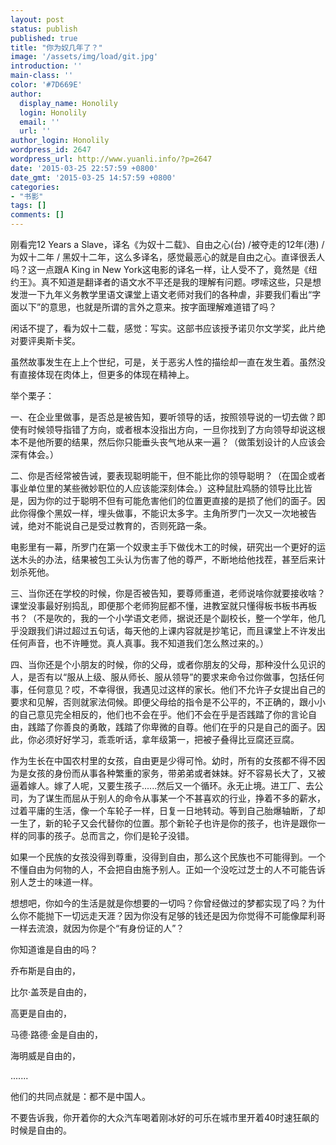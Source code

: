 ```yaml
---
layout: post
status: publish
published: true
title: "你为奴几年了？"
image: '/assets/img/load/git.jpg'
introduction: ''
main-class: ''
color: '#7D669E'
author:
  display_name: Honolily
  login: Honolily
  email: ''
  url: ''
author_login: Honolily
wordpress_id: 2647
wordpress_url: http://www.yuanli.info/?p=2647
date: '2015-03-25 22:57:59 +0800'
date_gmt: '2015-03-25 14:57:59 +0800'
categories:
- "书影"
tags: []
comments: []
---
```

<p>刚看完12 Years a Slave，译名《为奴十二载》、自由之心(台) &#47;被夺走的12年(港) &#47; 为奴十二年 &#47; 黑奴十二年，这么多译名，感觉最恶心的就是自由之心。直译很丢人吗？这一点跟A King in New York这电影的译名一样，让人受不了，竟然是《纽约王》。真不知道是翻译者的语文水不平还是我的理解有问题。啰嗦这些，只是想发泄一下九年义务教学里语文课堂上语文老师对我们的各种虐，非要我们看出&ldquo;字面以下&rdquo;的意思，也就是所谓的言外之意来。按字面理解难道错了吗？</p>
<p>闲话不提了，看为奴十二载，感觉：写实。这部书应该授予诺贝尔文学奖，此片绝对要评奥斯卡奖。</p>
<p>虽然故事发生在上上个世纪，可是，关于恶劣人性的描绘却一直在发生着。虽然没有直接体现在肉体上，但更多的体现在精神上。</p>
<p>举个栗子：</p>
<p>一、在企业里做事，是否总是被告知，要听领导的话，按照领导说的一切去做？即使有时候领导指错了方向，或者根本没指出方向，一旦你找到了方向领导却说这根本不是他所要的结果，然后你只能垂头丧气地从来一遍？（做策划设计的人应该会深有体会。）</p>
<p>二、你是否经常被告诫，要表现聪明能干，但不能比你的领导聪明？（在国企或者事业单位里的某些微妙职位的人应该能深刻体会。）这种鼠肚鸡肠的领导比比皆是，因为你的过于聪明不但有可能危害他们的位置更直接的是损了他们的面子。因此你得像个黑奴一样，埋头做事，不能识太多字。主角所罗门一次又一次地被告诫，绝对不能说自己是受过教育的，否则死路一条。</p>
<p>电影里有一幕，所罗门在第一个奴隶主手下做伐木工的时候，研究出一个更好的运送木头的办法，结果被包工头认为伤害了他的尊严，不断地给他找茬，甚至后来计划杀死他。</p>
<p>三、当你还在学校的时候，你是否被告知，要尊师重道，老师说啥你就要接收啥？课堂没事最好别捣乱，即便那个老师狗屁都不懂，进教室就只懂得板书板书再板书？（不是吹的，我的一个小学语文老师，据说还是个副校长，整一个学年，他几乎没跟我们讲过超过五句话，每天他的上课内容就是抄笔记，而且课堂上不许发出任何声音，也不许睡觉。真人真事。我不知道我们怎么熬过来的。）</p>
<p>四、当你还是个小朋友的时候，你的父母，或者你朋友的父母，那种没什么见识的人，是否有以&ldquo;服从上级、服从师长、服从领导&rdquo;的要求来命令过你做事，包括任何事，任何意见？哎，不幸得很，我遇见过这样的家长。他们不允许子女提出自己的要求和见解，否则就家法伺候。即便父母给的指令是不公平的，不正确的，跟小小的自己意见完全相反的，他们也不会在乎。他们不会在乎是否践踏了你的言论自由，践踏了你善良的勇敢，践踏了你卑微的自尊。他们在乎的只是自己的面子。因此，你必须好好学习，乖乖听话，拿年级第一，把被子叠得比豆腐还豆腐。</p>
<p>作为生长在中国农村里的女孩，自由更是少得可怜。幼时，所有的女孩都不得不因为是女孩的身份而从事各种繁重的家务，带弟弟或者妹妹。好不容易长大了，又被逼着嫁人。嫁了人呢，又要生孩子......然后又一个循环。永无止境。进工厂、去公司，为了谋生而屈从于别人的命令从事某一个不甚喜欢的行业，挣着不多的薪水，过着平庸的生活，像一个车轮子一样，日复一日地转动。等到自己胎爆轴断，了却一生了，新的轮子又会代替你的位置。那个新轮子也许是你的孩子，也许是跟你一样的同事的孩子。总而言之，你们是轮子没错。</p>
<p>如果一个民族的女孩没得到尊重，没得到自由，那么这个民族也不可能得到。一个不懂自由为何物的人，不会把自由施予别人。正如一个没吃过芝士的人不可能告诉别人芝士的味道一样。</p>
<p>想想吧，你如今的生活是就是你想要的一切吗？你曾经做过的梦都实现了吗？为什么你不能抛下一切远走天涯？因为你没有足够的钱还是因为你觉得不可能像犀利哥一样去流浪，就因为你是个&ldquo;有身份证的人&rdquo;？</p>
<p>你知道谁是自由的吗？</p>
<p>乔布斯是自由的，</p>
<p>比尔&middot;盖茨是自由的，</p>
<p>高更是自由的，</p>
<p>马德&middot;路德&middot;金是自由的，</p>
<p>海明威是自由的，</p>
<p>.......</p>
<p>他们的共同点就是：都不是中国人。</p>
<p>不要告诉我，你开着你的大众汽车喝着刚冰好的可乐在城市里开着40时速狂飙的时候是自由的。</p>
<p>&nbsp;</p>
